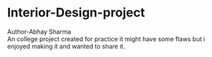 # Interior-Design-project
Author-Abhay Sharma <br>
An college project created for practice it might have some flaws but i enjoyed making it and wanted to share it.
